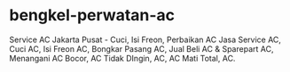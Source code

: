# bengkel-perwatan-ac
Service AC Jakarta Pusat - Cuci, Isi Freon, Perbaikan AC Jasa Service AC, Cuci AC, Isi Freon AC, Bongkar Pasang AC, Jual Beli AC &amp; Sparepart AC, Menangani AC Bocor, AC Tidak DIngin, AC, AC Mati Total, AC.
